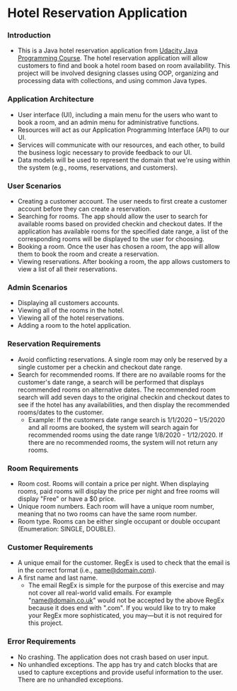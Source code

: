 # Hotel Reservation Application
### Introduction
  - This is a Java hotel reservation application from [Udacity Java Programming Course](https://www.udacity.com/course/java-programming-nanodegree--nd079). The hotel reservation application will allow customers to find and book a hotel room based on room availability. This project will be involved designing classes using OOP, organizing and processing data with collections, and using common Java types.
  
### Application Architecture
  - User interface (UI), including a main menu for the users who want to book a room, and an admin menu for administrative functions.
  - Resources will act as our Application Programming Interface (API) to our UI.
  - Services will communicate with our resources, and each other, to build the business logic necessary to provide feedback to our UI.
  - Data models will be used to represent the domain that we're using within the system (e.g., rooms, reservations, and customers).
  
### User Scenarios
  - Creating a customer account. The user needs to first create a customer account before they can create a reservation.
  - Searching for rooms. The app should allow the user to search for available rooms based on provided checkin and checkout dates. If the application has available rooms for the specified date range, a list of the corresponding rooms will be displayed to the user for choosing.
  - Booking a room. Once the user has chosen a room, the app will allow them to book the room and create a reservation.
  - Viewing reservations. After booking a room, the app allows customers to view a list of all their reservations.
  
### Admin Scenarios
  - Displaying all customers accounts.
  - Viewing all of the rooms in the hotel.
  - Viewing all of the hotel reservations.
  - Adding a room to the hotel application.

### Reservation Requirements
  - Avoid conflicting reservations. A single room may only be reserved by a single customer per a checkin and checkout date range.
  - Search for recommended rooms. If there are no available rooms for the customer's date range, a search will be performed that displays recommended rooms on alternative dates. The recommended room search will add seven days to the original checkin and checkout dates to see if the hotel has any availabilities, and then display the recommended rooms/dates to the customer.
    - Example: If the customers date range search is 1/1/2020 – 1/5/2020 and all rooms are booked, the system will search again for recommended rooms using the date range 1/8/2020 - 1/12/2020. If there are no recommended rooms, the system will not return any rooms.</sub>

### Room Requirements
  - Room cost. Rooms will contain a price per night. When displaying rooms, paid rooms will display the price per night and free rooms will display "Free" or have a $0 price.
  - Unique room numbers. Each room will have a unique room number, meaning that no two rooms can have the same room number.
  - Room type. Rooms can be either single occupant or double occupant (Enumeration: SINGLE, DOUBLE).
  
### Customer Requirements
  - A unique email for the customer. RegEx is used to check that the email is in the correct format (i.e., name@domain.com).
  - A first name and last name.
    - The email RegEx is simple for the purpose of this exercise and may not cover all real-world valid emails. For example "name@domain.co.uk" would not be accepted by the above RegEx because it does end with ".com". If you would like to try to make your RegEx more sophisticated, you may—but it is not required for this project.
  
### Error Requirements
  - No crashing. The application does not crash based on user input.
  - No unhandled exceptions. The app has try and catch blocks that are used to capture exceptions and provide useful information to the user. There are no unhandled exceptions.
